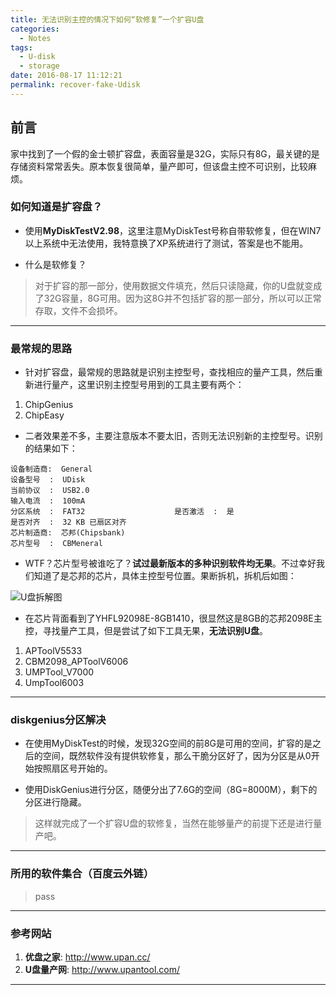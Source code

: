 ```yaml
---
title: 无法识别主控的情况下如何“软修复”一个扩容U盘
categories:
  - Notes
tags:
  - U-disk
  - storage
date: 2016-08-17 11:12:21
permalink: recover-fake-Udisk
---
```


<h2 id="intro">前言</h2>家中找到了一个假的金士顿扩容盘，表面容量是32G，实际只有8G，最关键的是存储资料常常丢失。原本恢复很简单，量产即可，但该盘主控不可识别，比较麻烦。


<!-- more -->

### 如何知道是扩容盘？

- 使用**MyDiskTestV2.98**，这里注意MyDiskTest号称自带软修复，但在WIN7以上系统中无法使用，我特意换了XP系统进行了测试，答案是也不能用。

- 什么是软修复？

> 对于扩容的那一部分，使用数据文件填充，然后只读隐藏，你的U盘就变成了32G容量，8G可用。因为这8G并不包括扩容的那一部分，所以可以正常存取，文件不会损坏。

-----

### 最常规的思路

- 针对扩容盘，最常规的思路就是识别主控型号，查找相应的量产工具，然后重新进行量产，这里识别主控型号用到的工具主要有两个：

1. ChipGenius
1. ChipEasy

- 二者效果差不多，主要注意版本不要太旧，否则无法识别新的主控型号。识别的结果如下：

```
设备制造商:  General
设备型号  :  UDisk
当前协议  :  USB2.0
输入电流  :  100mA
分区系统  :  FAT32                    是否激活  :  是
是否对齐  :  32 KB 已扇区对齐
芯片制造商:  芯邦(Chipsbank)
芯片型号  :  CBMeneral
```

- WTF？芯片型号被谁吃了？**试过最新版本的多种识别软件均无果**。不过幸好我们知道了是芯邦的芯片，具体主控型号位置。果断拆机，拆机后如图：

![U盘拆解图](http://o7myibfc7.bkt.clouddn.com/2140772-b83693a38bed10f2.jpg)

- 在芯片背面看到了YHFL92098E-8GB1410，很显然这是8GB的芯邦2098E主控，寻找量产工具，但是尝试了如下工具无果，**无法识别U盘**。

1. APToolV5533
1. CBM2098_APToolV6006
1. UMPTool_V7000
1. UmpTool6003

-----

### diskgenius分区解决
- 在使用MyDiskTest的时候，发现32G空间的前8G是可用的空间，扩容的是之后的空间，既然软件没有提供软修复，那么干脆分区好了，因为分区是从0开始按照扇区号开始的。

- 使用DiskGenius进行分区，随便分出了7.6G的空间（8G=8000M），剩下的分区进行隐藏。

> 这样就完成了一个扩容U盘的软修复，当然在能够量产的前提下还是进行量产吧。

-----

### 所用的软件集合（百度云外链）

> pass

-----

### 参考网站

1. **优盘之家**: <http://www.upan.cc/> 
1. **U盘量产网**: <http://www.upantool.com/>

-----
